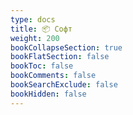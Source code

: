 ```yaml
---
type: docs
title: 📦 Софт
weight: 200
bookCollapseSection: true
bookFlatSection: false
bookToc: false
bookComments: false
bookSearchExclude: false
bookHidden: false
---
```

